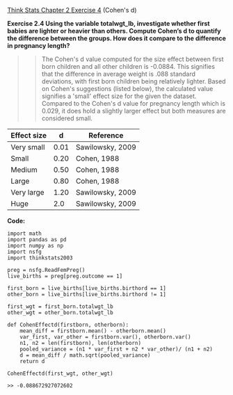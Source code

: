 [Think Stats Chapter 2 Exercise 4](http://greenteapress.com/thinkstats2/html/thinkstats2003.html#toc24) (Cohen's d)

**Exercise 2.4 Using the variable totalwgt_lb, investigate whether first babies are lighter or heavier than others. Compute Cohen’s d to quantify the difference between the groups. How does it compare to the difference in pregnancy length?**

>> The Cohen's d value computed for the size effect between first born children and all other children is -0.0884. This signifies that the difference in average weight is .088 standard deviations, with first born children being relatively lighter. Based on Cohen's suggestions (listed below), the calculated value signifies a 'small' effect size for the given the dataset. Compared to the Cohen's d value for pregnancy length which is 0.029, it does hold a slightly larger effect but both measures are considered small.

Effect size	| d	|Reference
------------|---|-----------
Very small|	0.01| Sawilowsky, 2009
Small |	0.20| Cohen, 1988
Medium | 0.50 |	Cohen, 1988
Large| 0.80 | Cohen, 1988
Very large | 1.20 |	Sawilowsky, 2009
Huge | 2.0 | Sawilowsky, 2009



**Code:**
```
import math
import pandas as pd
import numpy as np
import nsfg
import thinkstats2003

preg = nsfg.ReadFemPreg()
live_births = preg[preg.outcome == 1]

first_born = live_births[live_births.birthord == 1]
other_born = live_births[live_births.birthord != 1]

first_wgt = first_born.totalwgt_lb
other_wgt = other_born.totalwgt_lb

def CohenEffectd(firstborn, otherborn):
    mean_diff = firstborn.mean() - otherborn.mean()
    var_first, var_other = firstborn.var(), otherborn.var()
    n1, n2 = len(firstborn), len(otherborn)
    pooled_variance = (n1 * var_first + n2 * var_other)/ (n1 + n2)
    d = mean_diff / math.sqrt(pooled_variance)
    return d

CohenEffectd(first_wgt, other_wgt)

>> -0.088672927072602



```
